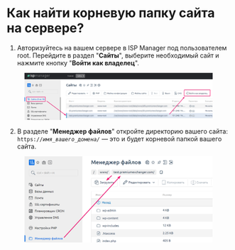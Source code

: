 # Как найти корневую папку сайта на сервере?

1. Авторизуйтесь на вашем сервере в ISP Manager под пользователем root. Перейдите в раздел "**Сайты**", выберите необходимый сайт и нажмите кнопку "**Войти как владелец**".

<figure><img src="../../.gitbook/assets/spaces_m9kqZXsNykrN6VyxxXBO_uploads_cpwmYuwrQxFilrgqRi3f_image.webp" alt=""><figcaption></figcaption></figure>

2. В разделе "**Менеджер файлов**" откройте директорию вашего сайта: `https://`_`имя_вашего_домена/`_ — это и будет корневой папкой вашего сайта.  &#x20;

<figure><img src="../../.gitbook/assets/spaces_m9kqZXsNykrN6VyxxXBO_uploads_Dm155tCjhxgF2pvGwpq6_image.webp" alt=""><figcaption></figcaption></figure>
